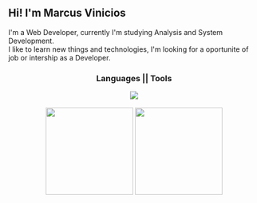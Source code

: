 <div>
  <h2>Hi! I'm Marcus Vinicios</h2>
  <p>
    I'm a Web Developer, currently I'm studying Analysis and System Development.<br>
    I like to learn new things and technologies, I'm looking for a oportunite of job or intership as a Developer.
  </p>
</div>
<div align="center">
    <h3>Languages || Tools</h3>
    <a href="https://skillicons.dev">
      <img src="https://skillicons.dev/icons?i=js,html,css,php,react,nodejs,sass,mysql,figma,vscode,ps,bootstrap,materialize" />
    </a>
</div>
<br/>
<div align="center">
  <picture>
  <source
      srcset="https://github-readme-stats.vercel.app/api?username=Marcus-Vinicios&show_icons=true&theme=dark"
      media="(prefers-color-scheme: dark)"/>
  <source
      srcset="https://github-readme-stats.vercel.app/api?username=Marcus-Vnicios&show_icons=true"
      media="(prefers-color-scheme: light), (prefers-color-scheme: no-preference)"/>
  <img height="175vh" src="https://github-readme-stats.vercel.app/api?username=Marcus-Vnicios&show_icons=true" />
  </picture><img height="175vh" src="https://github-readme-stats.vercel.app/api/top-langs/?username=Marcus-Vinicios&layout=compact&theme=dark"/>
</div>
